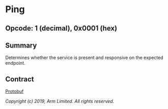 # Ping

## Opcode: 1 (decimal), 0x0001 (hex)

## Summary

Determines whether the service is present and responsive on the expected endpoint.

## Contract

[Protobuf](https://github.com/parallaxsecond/parsec-operations/blob/master/protobuf/ping.proto)

*Copyright (c) 2019, Arm Limited. All rights reserved.*
